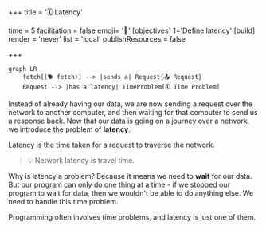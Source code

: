+++
title = '🗓️ Latency'

time = 5
facilitation = false
emoji= '🧩'
[objectives]
  1='Define latency'
[build]
  render = 'never'
  list = 'local'
  publishResources = false

+++

```mermaid
graph LR
    fetch[(🐕 fetch)] --> |sends a| Request{📤 Request}
    Request --> |has a latency| TimeProblem[🗓️ Time Problem]
```

Instead of already having our data, we are now sending a request over the network to another computer, and then waiting for that computer to send us a response back. Now that our data is going on a journey over a network, we introduce the problem of **latency**.

Latency is the time taken for a request to traverse the network.

> 💡 Network latency is travel time.

Why is latency a problem? Because it means we need to **wait** for our data. But our program can only do one thing at a time - if we stopped our program to wait for data, then we wouldn't be able to do anything else. We need to handle this time problem.

Programming often involves time problems, and latency is just one of them.
